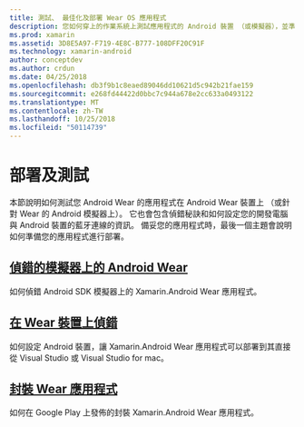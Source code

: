 ```yaml
---
title: 測試、 最佳化及部署 Wear OS 應用程式
description: 您如何穿上的作業系統上測試應用程式的 Android 裝置 （或模擬器），並準備進行部署。
ms.prod: xamarin
ms.assetid: 3D8E5A97-F719-4E8C-B777-108DFF20C91F
ms.technology: xamarin-android
author: conceptdev
ms.author: crdun
ms.date: 04/25/2018
ms.openlocfilehash: db3f9b1c8eaed89046dd10621d5c942b21fae159
ms.sourcegitcommit: e268fd44422d0bbc7c944a678e2cc633a0493122
ms.translationtype: MT
ms.contentlocale: zh-TW
ms.lasthandoff: 10/25/2018
ms.locfileid: "50114739"
---
```

# <a name="deployment-and-testing"></a>部署及測試

本節說明如何測試您 Android Wear 的應用程式在 Android Wear 裝置上 （或針對 Wear 的 Android 模擬器上）。 它也會包含偵錯秘訣和如何設定您的開發電腦與 Android 裝置的藍牙連線的資訊。
備妥您的應用程式時，最後一個主題會說明如何準備您的應用程式進行部署。

## <a name="debug-android-wear-on-an-emulatorandroidweardeploy-testdebug-on-emulatormd"></a>[偵錯的模擬器上的 Android Wear](~/android/wear/deploy-test/debug-on-emulator.md)

如何偵錯 Android SDK 模擬器上的 Xamarin.Android Wear 應用程式。

## <a name="debug-on-a-wear-deviceandroidweardeploy-testdebug-on-devicemd"></a>[在 Wear 裝置上偵錯](~/android/wear/deploy-test/debug-on-device.md)

如何設定 Android 裝置，讓 Xamarin.Android Wear 應用程式可以部署到其直接從 Visual Studio 或 Visual Studio for mac。

##  <a name="packaging-wear-appsandroidweardeploy-testpackagingmd"></a>[封裝 Wear 應用程式](~/android/wear/deploy-test/packaging.md)

如何在 Google Play 上發佈的封裝 Xamarin.Android Wear 應用程式。

